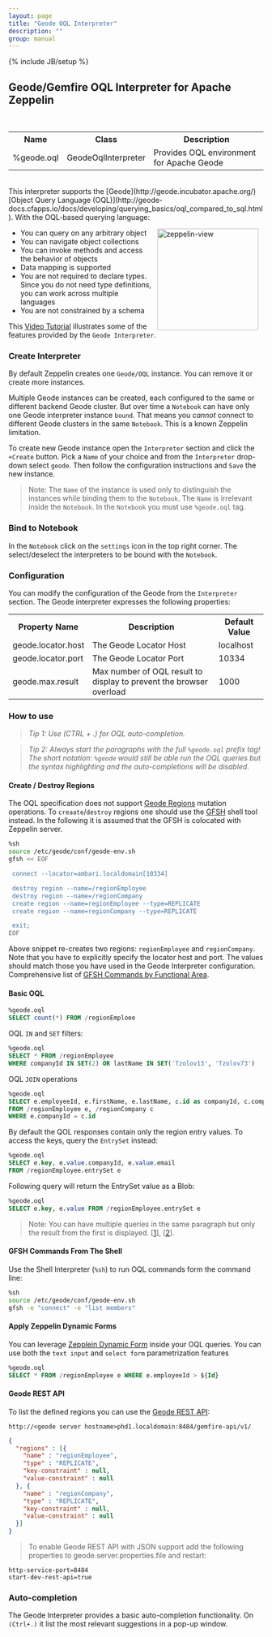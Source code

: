 ```yaml
---
layout: page
title: "Geode OQL Interpreter"
description: ""
group: manual
---
```

{% include JB/setup %}


## Geode/Gemfire OQL Interpreter for Apache Zeppelin

<br/>
<table class="table-configuration">
  <tr>
    <th>Name</th>
    <th>Class</th>
    <th>Description</th>
  </tr>
  <tr>
    <td>%geode.oql</td>
    <td>GeodeOqlInterpreter</td>
    <td>Provides OQL environment for Apache Geode</td>
  </tr>
</table>

<br/>
This interpreter supports the [Geode](http://geode.incubator.apache.org/) [Object Query Language (OQL)](http://geode-docs.cfapps.io/docs/developing/querying_basics/oql_compared_to_sql.html).  With the OQL-based querying language:

[<img align="right" src="http://img.youtube.com/vi/zvzzA9GXu3Q/3.jpg" alt="zeppelin-view" hspace="10" width="200"></img>](https://www.youtube.com/watch?v=zvzzA9GXu3Q)

* You can query on any arbitrary object
* You can navigate object collections
* You can invoke methods and access the behavior of objects
* Data mapping is supported
* You are not required to declare types. Since you do not need type definitions, you can work across multiple languages
* You are not constrained by a schema

This [Video Tutorial](https://www.youtube.com/watch?v=zvzzA9GXu3Q) illustrates some of the features provided by the `Geode Interpreter`.

### Create Interpreter

By default Zeppelin creates one `Geode/OQL` instance. You can remove it or create more instances.

Multiple Geode instances can be created, each configured to the same or different backend Geode cluster. But over time a  `Notebook` can have only one Geode interpreter instance `bound`. That means you _cannot_ connect to different Geode clusters in the same `Notebook`. This is a known Zeppelin limitation.

To create new Geode instance open the `Interpreter` section and click the `+Create` button. Pick a `Name` of your choice and from the `Interpreter` drop-down select `geode`.  Then follow the configuration instructions and `Save` the new instance.

> Note: The `Name` of the instance is used only to distinguish the instances while binding them to the `Notebook`. The `Name` is irrelevant inside the `Notebook`. In the `Notebook` you must use `%geode.oql` tag.

### Bind to Notebook
In the `Notebook` click on the `settings` icon in the top right corner. The select/deselect the interpreters to be bound with the `Notebook`.

### Configuration
You can modify the configuration of the Geode from the `Interpreter` section.  The Geode interpreter expresses the following properties:


 <table class="table-configuration">
   <tr>
     <th>Property Name</th>
     <th>Description</th>
     <th>Default Value</th>
   </tr>
   <tr>
     <td>geode.locator.host</td>
     <td>The Geode Locator Host</td>
     <td>localhost</td>
   </tr>
   <tr>
     <td>geode.locator.port</td>
     <td>The Geode Locator Port</td>
     <td>10334</td>
   </tr>
   <tr>
     <td>geode.max.result</td>
     <td>Max number of OQL result to display to prevent the browser overload</td>
     <td>1000</td>
   </tr>
 </table>

### How to use

> *Tip 1: Use (CTRL + .) for OQL auto-completion.*

> *Tip 2: Always start the paragraphs with the full `%geode.oql` prefix tag! The short notation: `%geode` would still be able run the OQL queries but the syntax highlighting and the auto-completions will be disabled.*

#### Create / Destroy Regions

The OQL specification does not support  [Geode Regions](https://cwiki.apache.org/confluence/display/GEODE/Index#Index-MainConceptsandComponents) mutation operations. To `creaate`/`destroy` regions one should use the [GFSH](http://geode-docs.cfapps.io/docs/tools_modules/gfsh/chapter_overview.html) shell tool instead. In the following it is assumed that the GFSH is colocated with Zeppelin server.

```bash
%sh
source /etc/geode/conf/geode-env.sh
gfsh << EOF

 connect --locator=ambari.localdomain[10334]

 destroy region --name=/regionEmployee
 destroy region --name=/regionCompany
 create region --name=regionEmployee --type=REPLICATE
 create region --name=regionCompany --type=REPLICATE

 exit;
EOF
```

Above snippet re-creates two regions: `regionEmployee` and `regionCompany`. Note that you have to explicitly specify the locator host and port. The values should match those you have used in the Geode Interpreter configuration. Comprehensive list of [GFSH Commands by Functional Area](http://geode-docs.cfapps.io/docs/tools_modules/gfsh/gfsh_quick_reference.html).

#### Basic OQL  


```sql
%geode.oql
SELECT count(*) FROM /regionEmploee
```

OQL `IN` and `SET` filters:

```sql
%geode.oql
SELECT * FROM /regionEmployee
WHERE companyId IN SET(2) OR lastName IN SET('Tzolov13', 'Tzolov73')
```

OQL `JOIN` operations

```sql
%geode.oql
SELECT e.employeeId, e.firstName, e.lastName, c.id as companyId, c.companyName, c.address
FROM /regionEmployee e, /regionCompany c
WHERE e.companyId = c.id
```

By default the QOL responses contain only the region entry values. To access the keys, query the `EntrySet` instead:

```sql
%geode.oql
SELECT e.key, e.value.companyId, e.value.email
FROM /regionEmployee.entrySet e
```
Following query will return the EntrySet value as a Blob:

```sql
%geode.oql
SELECT e.key, e.value FROM /regionEmployee.entrySet e
```


> Note: You can have multiple queries in the same paragraph but only the result from the first is displayed. [[1](https://issues.apache.org/jira/browse/ZEPPELIN-178)], [[2](https://issues.apache.org/jira/browse/ZEPPELIN-212)].


#### GFSH Commands From The Shell

Use the Shell Interpreter (`%sh`) to run OQL commands form the command line:

```bash
%sh
source /etc/geode/conf/geode-env.sh
gfsh -e "connect" -e "list members"
```

#### Apply Zeppelin Dynamic Forms

You can leverage [Zepplein Dynamic Form](https://zeppelin.incubator.apache.org/docs/manual/dynamicform.html) inside your OQL queries. You can use both the `text input` and `select form` parametrization features

```sql
%geode.oql
SELECT * FROM /regionEmployee e WHERE e.employeeId > ${Id}
```

#### Geode REST API
To list the defined regions you can use the [Geode REST API](http://geode-docs.cfapps.io/docs/geode_rest/chapter_overview.html):

```
http://<geode server hostname>phd1.localdomain:8484/gemfire-api/v1/
```

```json
{
  "regions" : [{
    "name" : "regionEmployee",
    "type" : "REPLICATE",
    "key-constraint" : null,
    "value-constraint" : null
  }, {
    "name" : "regionCompany",
    "type" : "REPLICATE",
    "key-constraint" : null,
    "value-constraint" : null
  }]
}
```

> To enable Geode REST API with JSON support add the following properties to geode.server.properties.file and restart:

```
http-service-port=8484
start-dev-rest-api=true
```

### Auto-completion
The Geode Interpreter provides a basic auto-completion functionality. On `(Ctrl+.)` it list the most relevant suggestions in a pop-up window.
